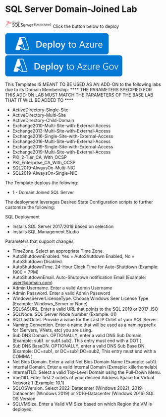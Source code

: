 # SQL Server Domain-Joined Lab
<img src="../x_Images/SQLDomainJoined.png" alt="SQL Server Domain-Joined" width="150">
Click the button below to deploy

[![Deploy To Azure](https://raw.githubusercontent.com/Azure/azure-quickstart-templates/master/1-CONTRIBUTION-GUIDE/images/deploytoazure.svg?sanitize=true)](https://portal.azure.com/#create/Microsoft.Template/uri/https%3A%2F%2Fraw.githubusercontent.com%2Felliottfieldsjr%2FKillerHomeLab%2Fmaster%2FDeployments%2FSQLServer_Domain-Joined%2Fazuredeploy.json)
[![Deploy To Azure US Gov](https://raw.githubusercontent.com/Azure/azure-quickstart-templates/master/1-CONTRIBUTION-GUIDE/images/deploytoazuregov.svg?sanitize=true)](https://portal.azure.us/#create/Microsoft.Template/uri/https%3A%2F%2Fraw.githubusercontent.com%2Felliottfieldsjr%2FKillerHomeLab%2Fmaster%2FDeployments%2FSQLServer_Domain-Joined%2Fazuregovdeploy.json)

This Templates IS MEANT TO BE USED AS AN ADD-ON to the following labs due to its Domain Membership:
**** THE PARAMETERS SPECIFIED FOR THIS ADD-ON LAB MUST MATCH THE PARAMETERS OF THE BASE LAB THAT IT WILL BE ADDED TO ****

- ActiveDirectory-Single-Site
- ActiveDirectory-Multi-Site
- ActiveDirectory-Child-Domain
- Exchange2010-Multi-Site-with-External-Access
- Exchange2013-Multi-Site-with-External-Access
- Exchange2016-Single-Site-with-External-Access
- Exchange2016-Multi-Site-with-External-Access
- Exchange2019-Single-Site-with-External-Access
- Exchange2019-Multi-Site-with-External-Access
- PKI_2-Tier_CA_With_OCSP
- PKI_Enterprise_CA_With_OCSP
- SQL2019-AlwaysOn-Multi-NIC
- SQL2019-AlwaysOn-Single-NIC

The Template deploys the folowing:

- 1 - Domain Joined SQL Server

The deployment leverages Desired State Configuration scripts to further customize the following:

SQL Deployment
- Installs SQL Server 2017/2019 based on selection
- Installs SQL Management Studio

Parameters that support changes
- TimeZone.  Select an appropriate Time Zone.
- AutoShutdownEnabled.  Yes = AutoShutdown Enabled, No = AutoShutdown Disabled.
- AutoShutdownTime.  24-Hour Clock Time for Auto-Shutdown (Example: 1900 = 7PM)
- AutoShutdownEmail.  Auto-Shutdown notification Email (Example:  user@domain.com)
- Admin Username.  Enter a valid Admin Username
- Admin Password.  Enter a valid Admin Password
- WindowsServerLicenseType.  Choose Windows Seer License Type (Example:  Windows_Server or None)
- SQLSASURL.  Enter a valid URL that points to the SQL 2019 or 2017 .ISO
- SQLNode.  SQL Server Node Number (Example:  01)
- SQLLastOctet.  Provide a value for the Last IP Octet of your SQL Server.
- Naming Convention. Enter a name that will be used as a naming prefix for (Servers, VNets, etc) you are using.
- Sub DNS Domain.  OPTIONALLY, enter a valid DNS Sub Domain. (Example:  sub1. or sub1.sub2.    This entry must end with a DOT )
- Sub DNS BaseDN.  OPTIONALLY, enter a valid DNS Sub Base DN. (Example:  DC=sub1, or DC=sub1,DC=sub2,    This entry must end with a COMMA )
- Net Bios Domain.  Enter a valid Net Bios Domain Name (Example:  sub1).
- Internal Domain.  Enter a valid Internal Domain (Exmaple:  killerhomelab)
- InternalTLD.  Select a valid Top-Level Domain using the Pull-Down Menu.
- Vnet1ID.  Enter first 2 octets of your desired Address Space for Virtual Network 1 (Example:  10.1)
- SQLOSVersion.  Select 2022-Datacenter (Windows 2022), 2019-Datacenter (Windows 2019) or 2016-Datacenter (Windows 2016) SQL OS Version
- SQLVMSize.  Enter a Valid VM Size based on which Region the VM is deployed.